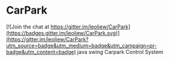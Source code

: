 # CarPark

[![Join the chat at https://gitter.im/leoliew/CarPark](https://badges.gitter.im/leoliew/CarPark.svg)](https://gitter.im/leoliew/CarPark?utm_source=badge&utm_medium=badge&utm_campaign=pr-badge&utm_content=badge)
java swing Carpark Control System
